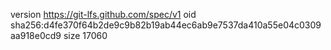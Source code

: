 version https://git-lfs.github.com/spec/v1
oid sha256:d4fe370f64b2de9c9b82b19ab44ec6ab9e7537da410a55e04c0309aa918e0cd9
size 17060
